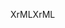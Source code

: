 <span data-ttu-id="5f3b9-101">XrML</span><span class="sxs-lookup"><span data-stu-id="5f3b9-101">XrML</span></span>